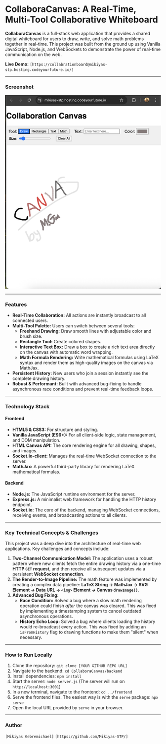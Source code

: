 # CollaboraCanvas: A Real-Time, Multi-Tool Collaborative Whiteboard

**CollaboraCanvas** is a full-stack web application that provides a shared digital whiteboard for users to draw, write, and solve math problems together in real-time. This project was built from the ground up using Vanilla JavaScript, Node.js, and WebSockets to demonstrate the power of real-time communication on the web.

**Live Demo:** `[https://collabrationboard@mikiyas-stp.hosting.codeyourfuture.io/]`

---

### Screenshot

<img src="./Screenshot 2025-10-20 at 20.37.12-1.png" alt="Description of screenshot" width="600"/>


---

### Features

*   **Real-Time Collaboration:** All actions are instantly broadcast to all connected users.
*   **Multi-Tool Palette:** Users can switch between several tools:
    *   **Freehand Drawing:** Draw smooth lines with adjustable color and brush size.
    *   **Rectangle Tool:** Create colored shapes.
    *   **Interactive Text Box:** Draw a box to create a rich text area directly on the canvas with automatic word wrapping.
    *   **Math Formula Rendering:** Write mathematical formulas using LaTeX syntax and render them as high-quality images on the canvas via MathJax.
*   **Persistent History:** New users who join a session instantly see the complete drawing history.
*   **Robust & Performant:** Built with advanced bug-fixing to handle asynchronous race conditions and prevent real-time feedback loops.

---

### Technology Stack

#### **Frontend**
*   **HTML5 & CSS3:** For structure and styling.
*   **Vanilla JavaScript (ES6+):** For all client-side logic, state management, and DOM manipulation.
*   **HTML Canvas API:** The core rendering engine for all drawing, shapes, and images.
*   **Socket.io-client:** Manages the real-time WebSocket connection to the server.
*   **MathJax:** A powerful third-party library for rendering LaTeX mathematical formulas.

#### **Backend**
*   **Node.js:** The JavaScript runtime environment for the server.
*   **Express.js:** A minimalist web framework for handling the HTTP history endpoint.
*   **Socket.io:** The core of the backend, managing WebSocket connections, receiving events, and broadcasting actions to all clients.

---

### Key Technical Concepts & Challenges

This project was a deep dive into the architecture of real-time web applications. Key challenges and concepts include:

1.  **Two-Channel Communication Model:** The application uses a robust pattern where new clients fetch the entire drawing history via a one-time **HTTP `GET` request**, and then receive all subsequent updates via a persistent **WebSocket connection**.
2.  **The Render-to-Image Pipeline:** The math feature was implemented by creating a complex data pipeline: **LaTeX String → MathJax → SVG Element → Data URL → `<img>` Element → Canvas `drawImage()`**.
3.  **Advanced Bug Fixing:**
    *   **Race Condition:** Solved a bug where a slow math rendering operation could finish *after* the canvas was cleared. This was fixed by implementing a timestamping system to cancel outdated asynchronous operations.
    *   **History Echo Loop:** Solved a bug where clients loading the history would re-broadcast every action. This was fixed by adding an `isFromHistory` flag to drawing functions to make them "silent" when necessary.

---

### How to Run Locally

1.  Clone the repository: `git clone [YOUR GITHUB REPO URL]`
2.  Navigate to the backend: `cd CollaboraCanvas/backend`
3.  Install dependencies: `npm install`
4.  Start the server: `node server.js` (The server will run on `http://localhost:3001`)
5.  In a new terminal, navigate to the frontend: `cd ../frontend`
6.  Serve the frontend files. The easiest way is with the `serve` package: `npx serve`
7.  Open the local URL provided by `serve` in your browser.

---

### Author

`[Mikiyas Gebremichael]`
`[https://github.com/Mikiyas-STP/]`